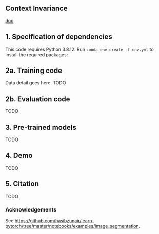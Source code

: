## Context Invariance

[doc](https://docs.google.com/document/d/1CASC_KfhdAUHPPOCFJq9HmI22ZsuO1mZjldPmRvDNMM/edit?usp=sharing)


## 1. Specification of dependencies

This code requires Python 3.8.12. Run `conda env create -f env.yml` to install the required packages:

## 2a. Training code
Data detail goes here. TODO

## 2b. Evaluation code
TODO

## 3. Pre-trained models
TODO

## 4. Demo
TODO

## 5. Citation
TODO

### Acknowledgements
See https://github.com/hasibzunair/learn-pytorch/tree/master/notebooks/examples/image_segmentation.


